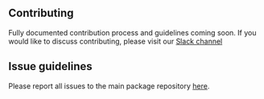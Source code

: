 ## Contributing

Fully documented contribution process and guidelines coming soon. 
If you would like to discuss contributing, please visit our [Slack channel](https://camo.githubusercontent.com/c0db2a7e19a1f4f6c45d520ce4d6626a390e1fd7b071f90b4ee60cb801f164ac/68747470733a2f2f696d672e736869656c64732e696f2f62616467652f536c61636b2d4a6f696e2d79656c6c6f773f7374796c653d666c6174266c6f676f3d736c61636b)

## Issue guidelines

Please report all issues to the main package repository [here](https://github.com/Datavault-UK/dbtvault).